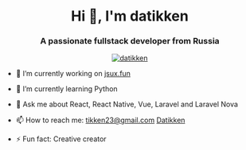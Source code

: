 <h1 align="center">Hi 👋, I'm datikken</h1>
<h3 align="center">A passionate fullstack developer from Russia</h3>

<p align="center"><a href="https://github.com/datikken/github-profile-trophy"><img src="https://github-profile-trophy.vercel.app/?username=datikken" alt="datikken" /></a></p>

- 🔭  I’m currently working on <a target="blank" href="https://jsux.fun">jsux.fun</a>

- 🌱  I’m currently learning Python

- 💬  Ask me about React, React Native, Vue, Laravel and Laravel Nova

- 📫  How to reach me: tikken23@gmail.com  <a href="https://wa.me/89052821155?text=Github">Datikken</a>

- ⚡   Fun fact: Creative creator
